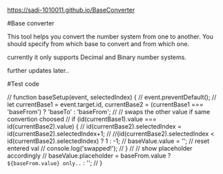 
https://sadi-1010011.github.io/BaseConverter

#Base converter

This tool helps you convert the number system from one to another.
You should specify from which base to convert and from which one.

currently it only supports Decimal and Binary number systems.

further updates later..


#Test code

// function baseSetup(event, selectedIndex) {
// 	event.preventDefault();
// 	let currentBase1 = event.target.id, currentBase2 = (currentBase1 === 'baseFrom') ? 'baseTo' : 'baseFrom';
// 		// swaps the other value if same convertion choosed
// 	if (id(currentBase1).value === id(currentBase2).value) {
// 		id(currentBase2).selectedIndex = id(currentBase2).selectedIndex+1;
// 		//(id(currentBase2).selectedIndex < id(currentBase2).selectedIndex) ? 1 : -1;
// 		baseValue.value = ''; // reset entered val
// 		console.log('swapped!');
// 	}
// 	// show placeholder accordingly
// 	baseValue.placeholder = baseFrom.value ? `${baseFrom.value} only..` : '';
// }
